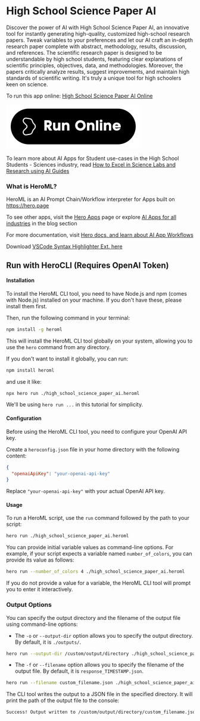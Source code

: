 # High School Science Paper AI

Discover the power of AI with High School Science Paper AI, an innovative tool for instantly generating high-quality, customized high-school research papers. Tweak variables to your preferences and let our AI craft an in-depth research paper complete with abstract, methodology, results, discussion, and references. The scientific research paper is designed to be understandable by high school students, featuring clear explanations of scientific principles, objectives, data, and methodologies. Moreover, the papers critically analyze results, suggest improvements, and maintain high standards of scientific writing. It's truly a unique tool for high schoolers keen on science.

To run this app online: [High School Science Paper AI Online](https://hero.page/app/high-school-science-paper-ai-ai-generated-high-school-research-papers/eHm9FDy4C0A1mxX26Rmj)

[![Run High School Science Paper AI Online](/assets/run.svg)](https://hero.page/app/high-school-science-paper-ai-ai-generated-high-school-research-papers/eHm9FDy4C0A1mxX26Rmj)

To learn more about AI Apps for Student use-cases in the High School Students - Sciences industry, read [How to Excel in Science Labs and Research using AI Guides](https://hero.page/blog/ai/high-school-students-sciences/how-to-excel-in-science-labs-and-research-using-ai-guides/170964)

### What is HeroML?
HeroML is an AI Prompt Chain/Workflow interpreter for Apps built on https://hero.page 

To see other apps, visit the [Hero Apps](https://hero.page/apps) page or explore [AI Apps for all industries](https://hero.page/blog) in the blog section

For more documentation, visit [Hero docs, and learn about AI App Workflows](https://hero.page/tutorials/introduction-to-heroml)

Download [VSCode Syntax Highlighter Ext. here](https://marketplace.visualstudio.com/items?itemName=hero-page.heroml)

## Run with HeroCLI (Requires OpenAI Token)

#### Installation

To install the HeroML CLI tool, you need to have Node.js and npm (comes with Node.js) installed on your machine. If you don't have these, please install them first. 

Then, run the following command in your terminal:

```bash
npm install -g heroml
```

This will install the HeroML CLI tool globally on your system, allowing you to use the `hero` command from any directory.

If you don't want to install it globally, you can run:

```bash
npm install heroml
```

and use it like:

```bash
npx hero run ./high_school_science_paper_ai.heroml
```

We'll be using `hero run ...` in this tutorial for simplicity.

#### Configuration

Before using the HeroML CLI tool, you need to configure your OpenAI API key. 

Create a `heroconfig.json` file in your home directory with the following content:

```json
{
  "openaiApiKey": "your-openai-api-key"
}
```

Replace `"your-openai-api-key"` with your actual OpenAI API key.

#### Usage

To run a HeroML script, use the `run` command followed by the path to your script:

```bash
hero run ./high_school_science_paper_ai.heroml
```

You can provide initial variable values as command-line options. For example, if your script expects a variable named `number_of_colors`, you can provide its value as follows:

```bash
hero run --number_of_colors 4 ./high_school_science_paper_ai.heroml
```

If you do not provide a value for a variable, the HeroML CLI tool will prompt you to enter it interactively.

### Output Options

You can specify the output directory and the filename of the output file using command-line options:

- The `-o` or `--output-dir` option allows you to specify the output directory. By default, it is `./outputs/`.

```bash
hero run --output-dir /custom/output/directory ./high_school_science_paper_ai.heroml
```

- The `-f` or `--filename` option allows you to specify the filename of the output file. By default, it is `response_TIMESTAMP.json`.

```bash
hero run --filename custom_filename.json ./high_school_science_paper_ai.heroml
```

The CLI tool writes the output to a JSON file in the specified directory. It will print the path of the output file to the console:

```bash
Success! Output written to /custom/output/directory/custom_filename.json
```

